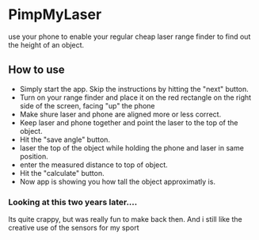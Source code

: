 # PimpMyLaser
use your phone to enable your regular cheap laser range finder to find out the height of an object. 

## How to use

- Simply start the app. Skip the instructions by hitting the "next" button.
- Turn on your range finder and place it on the red rectangle on the right side of the screen, facing "up" the phone
- Make shure laser and phone are aligned more or less correct.
- Keep laser and phone together and point the laser to the top of the object.
- Hit the "save angle" button.
- laser the top of the object while holding the phone and laser in same position.
- enter the measured distance to top of object.
- Hit the "calculate" button.
- Now app is showing you how tall the object approximatly is.

### Looking at this two years later....

Its quite crappy, but was really fun to make back then. And i still like the creative use of the sensors for my sport
